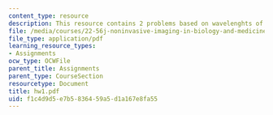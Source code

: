 ```yaml
---
content_type: resource
description: This resource contains 2 problems based on wavelenghts of photons.
file: /media/courses/22-56j-noninvasive-imaging-in-biology-and-medicine-fall-2005/f1c4d9d5e7b5836459a5d1a167e8fa55_hw1.pdf
file_type: application/pdf
learning_resource_types:
- Assignments
ocw_type: OCWFile
parent_title: Assignments
parent_type: CourseSection
resourcetype: Document
title: hw1.pdf
uid: f1c4d9d5-e7b5-8364-59a5-d1a167e8fa55
---
```

